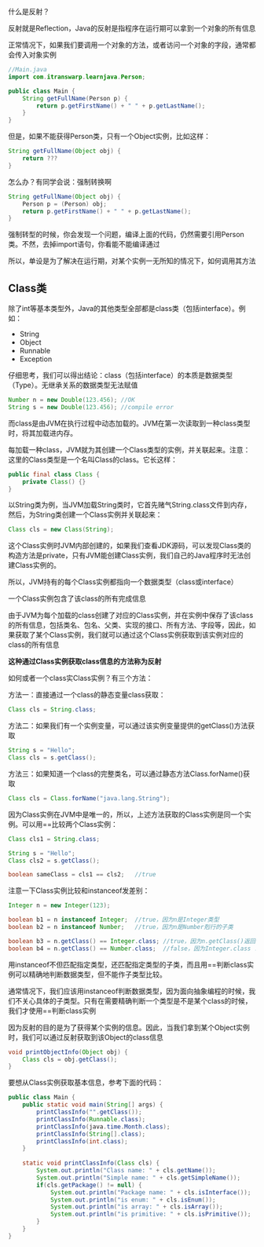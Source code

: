 什么是反射？

反射就是Reflection，Java的反射是指程序在运行期可以拿到一个对象的所有信息

正常情况下，如果我们要调用一个对象的方法，或者访问一个对象的字段，通常都会传入对象实例

```java
//Main.java
import com.itranswarp.learnjava.Person;

public class Main {
    String getFullName(Person p) {
        return p.getFirstName() + " " + p.getLastName();
    }
}
```

但是，如果不能获得Person类，只有一个Object实例，比如这样：

```java
String getFullName(Object obj) {
    return ???
}
```

怎么办？有同学会说：强制转换啊

```java
String getFullName(Object obj) {
    Person p = (Person) obj;
    return p.getFirstName() + " " + p.getLastName();
}
```

强制转型的时候，你会发现一个问题，编译上面的代码，仍然需要引用Person类。不然，去掉import语句，你看能不能编译通过



所以，单设是为了解决在运行期，对某个实例一无所知的情况下，如何调用其方法



## Class类

除了int等基本类型外，Java的其他类型全部都是class类（包括interface）。例如：

* String
* Object
* Runnable
* Exception

仔细思考，我们可以得出结论：class（包括interface）的本质是数据类型（Type）。无继承关系的数据类型无法赋值

```java
Number n = new Double(123.456);	//OK
String s = new Double(123.456);	//compile error
```

而class是由JVM在执行过程中动态加载的。JVM在第一次读取到一种class类型时，将其加载进内存。

每加载一种class，JVM就为其创建一个Class类型的实例，并关联起来。注意：这里的Class类型是一个名叫Class的class。它长这样：

```java
public final class Class {
    private Class() {}
}
```

以String类为例，当JVM加载String类时，它首先赌气String.class文件到内存，然后，为String类创建一个Class实例并关联起来：

```java
Class cls = new Class(String);
```

这个Class实例时JVM内部创建的，如果我们查看JDK源码，可以发现Class类的构造方法是private，只有JVM能创建Class实例，我们自己的Java程序时无法创建Class实例的。

所以，JVM持有的每个Class实例都指向一个数据类型（class或interface）

一个Class实例包含了该class的所有完成信息

由于JVM为每个加载的class创建了对应的Class实例，并在实例中保存了该class的所有信息，包括类名、包名、父类、实现的接口、所有方法、字段等，因此，如果获取了某个Class实例，我们就可以通过这个Class实例获取到该实例对应的class的所有信息

**这种通过Class实例获取class信息的方法称为反射**

如何或者一个class实Class实例？有三个方法：

方法一：直接通过一个class的静态变量class获取：

```java
Class cls = String.class;
```

方法二：如果我们有一个实例变量，可以通过该实例变量提供的getClass()方法获取

```java
String s = "Hello";
Class cls = s.getClass();
```

方法三：如果知道一个class的完整类名，可以通过静态方法Class.forName()获取

```java
Class cls = Class.forName("java.lang.String");
```

因为Class实例在JVM中是唯一的，所以，上述方法获取的Class实例是同一个实例。可以用==比较两个Class实例：



```java
Class cls1 = String.class;

String s = "Hello";
Class cls2 = s.getClass();

boolean sameClass = cls1 == cls2;	//true
```



注意一下Class实例比较和instanceof发差别：

```java
Integer n = new Integer(123);

boolean b1 = n instanceof Integer;	//true，因为n是Integer类型
boolean b2 = n instanceof Number;	//true，因为n是Number剋行的子类

boolean b3 = n.getClass() == Integer.class;	//true，因为n.getClass()返回Integer.class
boolean b4 = n.getClass() == Number.class;	//false，因为Integer.class != Number.class
```



用instanceof不但匹配指定类型，还匹配指定类型的子类，而且用==判断class实例可以精确地判断数据类型，但不能作子类型比较。

通常情况下，我们应该用instanceof判断数据类型，因为面向抽象编程的时候，我们不关心具体的子类型。只有在需要精确判断一个类型是不是某个class的时候，我们才使用==判断class实例

因为反射的目的是为了获得某个实例的信息。因此，当我们拿到某个Object实例时，我们可以通过反射获取到该Object的class信息

```java
void printObjectInfo(Object obj) {
    Class cls = obj.getClass();
}
```



要想从Class实例获取基本信息，参考下面的代码：

```java
public class Main {
    public static void main(String[] args) {
        printClassInfo("".getClass());
        printClassInfo(Runnable.class);
        printClassInfo(java.time.Month.class);
        printClassInfo(String[].class);
        printClassInfo(int.class);
    }
    
    static void printClassInfo(Class cls) {
        System.out.println("Class name: " + cls.getName());
        System.out.println("Simple name: " + cls.getSimpleName());
        if(cls.getPackage() != null) {
            System.out.println("Package name: " + cls.isInterface());
            System.out.println("is enum: " + cls.isEnum());
            System.out.println("is array: " + cls.isArray());
            System.out.println("is primitive: " + cls.isPrimitive());
        }
    } 
}
```

